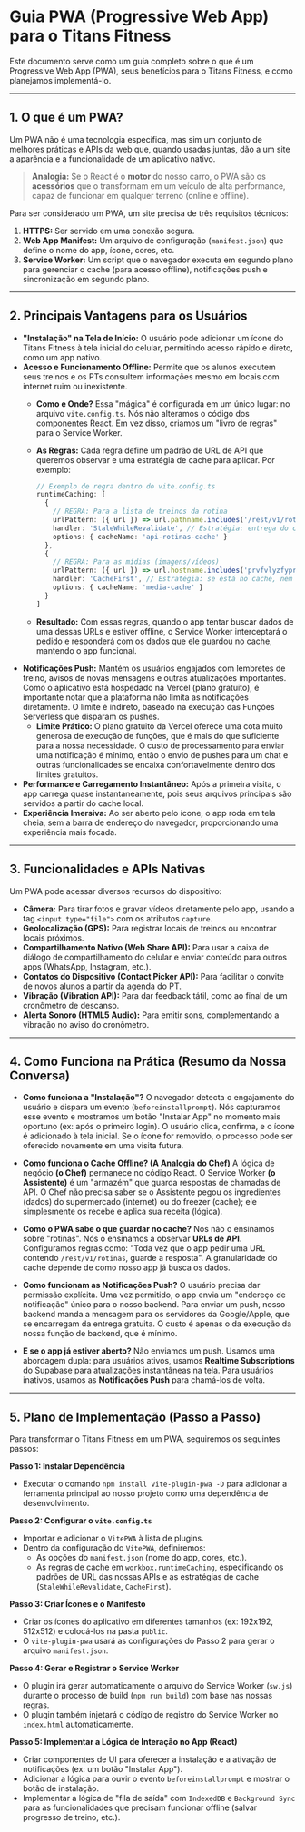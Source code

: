 # Guia PWA (Progressive Web App) para o Titans Fitness

Este documento serve como um guia completo sobre o que é um Progressive Web App (PWA), seus benefícios para o Titans Fitness, e como planejamos implementá-lo.

---

## 1. O que é um PWA?

Um PWA não é uma tecnologia específica, mas sim um conjunto de melhores práticas e APIs da web que, quando usadas juntas, dão a um site a aparência e a funcionalidade de um aplicativo nativo.

> **Analogia:** Se o React é o **motor** do nosso carro, o PWA são os **acessórios** que o transformam em um veículo de alta performance, capaz de funcionar em qualquer terreno (online e offline).

Para ser considerado um PWA, um site precisa de três requisitos técnicos:

1.  **HTTPS:** Ser servido em uma conexão segura.
2.  **Web App Manifest:** Um arquivo de configuração (`manifest.json`) que define o nome do app, ícone, cores, etc.
3.  **Service Worker:** Um script que o navegador executa em segundo plano para gerenciar o cache (para acesso offline), notificações push e sincronização em segundo plano.

---

## 2. Principais Vantagens para os Usuários

-   **"Instalação" na Tela de Início:** O usuário pode adicionar um ícone do Titans Fitness à tela inicial do celular, permitindo acesso rápido e direto, como um app nativo.
-   **Acesso e Funcionamento Offline:** Permite que os alunos executem seus treinos e os PTs consultem informações mesmo em locais com internet ruim ou inexistente.
    -   **Como e Onde?** Essa "mágica" é configurada em um único lugar: no arquivo `vite.config.ts`. Nós não alteramos o código dos componentes React. Em vez disso, criamos um "livro de regras" para o Service Worker.
    -   **As Regras:** Cada regra define um padrão de URL de API que queremos observar e uma estratégia de cache para aplicar. Por exemplo:

        ```typescript
        // Exemplo de regra dentro do vite.config.ts
        runtimeCaching: [
          {
            // REGRA: Para a lista de treinos da rotina
            urlPattern: ({ url }) => url.pathname.includes('/rest/v1/rotinas'),
            handler: 'StaleWhileRevalidate', // Estratégia: entrega do cache, mas atualiza em background
            options: { cacheName: 'api-rotinas-cache' }
          },
          {
            // REGRA: Para as mídias (imagens/vídeos)
            urlPattern: ({ url }) => url.hostname.includes('prvfvlyzfyprjliqniki.supabase.co'),
            handler: 'CacheFirst', // Estratégia: se está no cache, nem tenta ir pra internet
            options: { cacheName: 'media-cache' }
          }
        ]
        ```
    -   **Resultado:** Com essas regras, quando o app tentar buscar dados de uma dessas URLs e estiver offline, o Service Worker interceptará o pedido e responderá com os dados que ele guardou no cache, mantendo o app funcional.
-   **Notificações Push:** Mantém os usuários engajados com lembretes de treino, avisos de novas mensagens e outras atualizações importantes. Como o aplicativo está hospedado na Vercel (plano gratuito), é importante notar que a plataforma não limita as notificações diretamente. O limite é indireto, baseado na execução das Funções Serverless que disparam os pushes.
    -   **Limite Prático:** O plano gratuito da Vercel oferece uma cota muito generosa de execução de funções, que é mais do que suficiente para a nossa necessidade. O custo de processamento para enviar uma notificação é mínimo, então o envio de pushes para um chat e outras funcionalidades se encaixa confortavelmente dentro dos limites gratuitos.
-   **Performance e Carregamento Instantâneo:** Após a primeira visita, o app carrega quase instantaneamente, pois seus arquivos principais são servidos a partir do cache local.
-   **Experiência Imersiva:** Ao ser aberto pelo ícone, o app roda em tela cheia, sem a barra de endereço do navegador, proporcionando uma experiência mais focada.

---

## 3. Funcionalidades e APIs Nativas

Um PWA pode acessar diversos recursos do dispositivo:

-   **Câmera:** Para tirar fotos e gravar vídeos diretamente pelo app, usando a tag `<input type="file">` com os atributos `capture`.
-   **Geolocalização (GPS):** Para registrar locais de treinos ou encontrar locais próximos.
-   **Compartilhamento Nativo (Web Share API):** Para usar a caixa de diálogo de compartilhamento do celular e enviar conteúdo para outros apps (WhatsApp, Instagram, etc.).
-   **Contatos do Dispositivo (Contact Picker API):** Para facilitar o convite de novos alunos a partir da agenda do PT.
-   **Vibração (Vibration API):** Para dar feedback tátil, como ao final de um cronômetro de descanso.
-   **Alerta Sonoro (HTML5 Audio):** Para emitir sons, complementando a vibração no aviso do cronômetro.

---

## 4. Como Funciona na Prática (Resumo da Nossa Conversa)

-   **Como funciona a "Instalação"?**
    O navegador detecta o engajamento do usuário e dispara um evento (`beforeinstallprompt`). Nós capturamos esse evento e mostramos um botão "Instalar App" no momento mais oportuno (ex: após o primeiro login). O usuário clica, confirma, e o ícone é adicionado à tela inicial. Se o ícone for removido, o processo pode ser oferecido novamente em uma visita futura.

-   **Como funciona o Cache Offline? (A Analogia do Chef)**
    A lógica de negócio **(o Chef)** permanece no código React. O Service Worker **(o Assistente)** é um "armazém" que guarda respostas de chamadas de API. O Chef não precisa saber se o Assistente pegou os ingredientes (dados) do supermercado (internet) ou do freezer (cache); ele simplesmente os recebe e aplica sua receita (lógica).

-   **Como o PWA sabe o que guardar no cache?**
    Nós não o ensinamos sobre "rotinas". Nós o ensinamos a observar **URLs de API**. Configuramos regras como: "Toda vez que o app pedir uma URL contendo `/rest/v1/rotinas`, guarde a resposta". A granularidade do cache depende de como nosso app já busca os dados.

-   **Como funcionam as Notificações Push?**
    O usuário precisa dar permissão explícita. Uma vez permitido, o app envia um "endereço de notificação" único para o nosso backend. Para enviar um push, nosso backend manda a mensagem para os servidores da Google/Apple, que se encarregam da entrega gratuita. O custo é apenas o da execução da nossa função de backend, que é mínimo.

-   **E se o app já estiver aberto?**
    Não enviamos um push. Usamos uma abordagem dupla: para usuários ativos, usamos **Realtime Subscriptions** do Supabase para atualizações instantâneas na tela. Para usuários inativos, usamos as **Notificações Push** para chamá-los de volta.

---

## 5. Plano de Implementação (Passo a Passo)

Para transformar o Titans Fitness em um PWA, seguiremos os seguintes passos:

**Passo 1: Instalar Dependência**
-   Executar o comando `npm install vite-plugin-pwa -D` para adicionar a ferramenta principal ao nosso projeto como uma dependência de desenvolvimento.

**Passo 2: Configurar o `vite.config.ts`**
-   Importar e adicionar o `VitePWA` à lista de plugins.
-   Dentro da configuração do `VitePWA`, definiremos:
    -   As opções do `manifest.json` (nome do app, cores, etc.).
    -   As regras de cache em `workbox.runtimeCaching`, especificando os padrões de URL das nossas APIs e as estratégias de cache (`StaleWhileRevalidate`, `CacheFirst`).

**Passo 3: Criar Ícones e o Manifesto**
-   Criar os ícones do aplicativo em diferentes tamanhos (ex: 192x192, 512x512) e colocá-los na pasta `public`.
-   O `vite-plugin-pwa` usará as configurações do Passo 2 para gerar o arquivo `manifest.json`.

**Passo 4: Gerar e Registrar o Service Worker**
-   O plugin irá gerar automaticamente o arquivo do Service Worker (`sw.js`) durante o processo de build (`npm run build`) com base nas nossas regras.
-   O plugin também injetará o código de registro do Service Worker no `index.html` automaticamente.

**Passo 5: Implementar a Lógica de Interação no App (React)**
-   Criar componentes de UI para oferecer a instalação e a ativação de notificações (ex: um botão "Instalar App").
-   Adicionar a lógica para ouvir o evento `beforeinstallprompt` e mostrar o botão de instalação.
-   Implementar a lógica de "fila de saída" com `IndexedDB` e `Background Sync` para as funcionalidades que precisam funcionar offline (salvar progresso de treino, etc.).